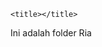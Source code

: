 <!DOCTYPE html>
<html>
<head>

	<title></title>
</head>
<body>
	Ini adalah folder Ria
</body>
</html>